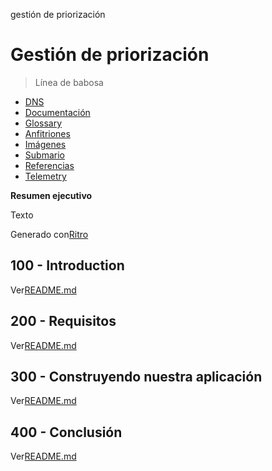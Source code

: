 gestión de priorización

# Gestión de priorización

> Línea de babosa

-   [DNS](./DNS.md)
-   [Documentación](./DOCUMENTATION.md)
-   [Glossary](./GLOSSARY.md)
-   [Anfitriones](./HOSTS.md)
-   [Imágenes](./IMAGES.md)
-   [Submario](./PODMAN.md)
-   [Referencias](./REFERENCES.md)
-   [Telemetry](./TELEMETRY.md)

**Resumen ejecutivo**

Texto

Generado con[Ritro](https://app.rytr.me)

## 100 - Introduction

Ver[README.md](./100/README.md)

## 200 - Requisitos

Ver[README.md](./200/README.md)

## 300 - Construyendo nuestra aplicación

Ver[README.md](./300/README.md)

## 400 - Conclusión

Ver[README.md](./400/README.md)
